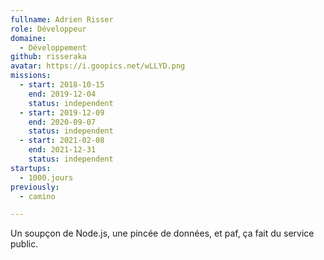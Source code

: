 ```yaml
---
fullname: Adrien Risser
role: Développeur
domaine:
  - Développement
github: risseraka
avatar: https://i.goopics.net/wLLYD.png
missions:
  - start: 2018-10-15
    end: 2019-12-04
    status: independent
  - start: 2019-12-09
    end: 2020-09-07
    status: independent
  - start: 2021-02-08
    end: 2021-12-31
    status: independent
startups:
  - 1000.jours
previously:
  - camino

---
```


Un soupçon de Node.js, une pincée de données, et paf, ça fait du service public.
